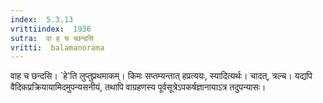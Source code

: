 ```yaml
---
index:  5.3.13
vrittiindex:  1936
sutra:  वा ह च च्छन्दसि
vritti:  balamanorama 
---
```


वाह च छन्दसि। `हे'ति लुप्तुप्रथमाकम्। किमः सप्तम्यन्तात् हप्रत्ययः, स्यादित्यर्थः। चादत्, त्रल्च। यद्यपि वैदिकप्रक्रियायामिदमुपन्यसनीयं, तथापि वाग्रहणस्य पूर्वसूत्रेऽपकर्षज्ञानायाऽत्र तदुपन्यासः। 

